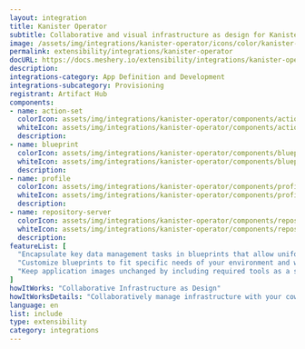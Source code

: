 ```yaml
---
layout: integration
title: Kanister Operator
subtitle: Collaborative and visual infrastructure as design for Kanister Operator
image: /assets/img/integrations/kanister-operator/icons/color/kanister-operator-color.svg
permalink: extensibility/integrations/kanister-operator
docURL: https://docs.meshery.io/extensibility/integrations/kanister-operator
description: 
integrations-category: App Definition and Development
integrations-subcategory: Provisioning
registrant: Artifact Hub
components: 
- name: action-set
  colorIcon: assets/img/integrations/kanister-operator/components/action-set/icons/color/action-set-color.svg
  whiteIcon: assets/img/integrations/kanister-operator/components/action-set/icons/white/action-set-white.svg
  description: 
- name: blueprint
  colorIcon: assets/img/integrations/kanister-operator/components/blueprint/icons/color/blueprint-color.svg
  whiteIcon: assets/img/integrations/kanister-operator/components/blueprint/icons/white/blueprint-white.svg
  description: 
- name: profile
  colorIcon: assets/img/integrations/kanister-operator/components/profile/icons/color/profile-color.svg
  whiteIcon: assets/img/integrations/kanister-operator/components/profile/icons/white/profile-white.svg
  description: 
- name: repository-server
  colorIcon: assets/img/integrations/kanister-operator/components/repository-server/icons/color/repository-server-color.svg
  whiteIcon: assets/img/integrations/kanister-operator/components/repository-server/icons/white/repository-server-white.svg
  description: 
featureList: [
  "Encapsulate key data management tasks in blueprints that allow uniform operations at scale.",
  "Customize blueprints to fit specific needs of your environment and workload without starting from scratch.",
  "Keep application images unchanged by including required tools as a sidecar container or as a separate pod."
]
howItWorks: "Collaborative Infrastructure as Design"
howItWorksDetails: "Collaboratively manage infrastructure with your coworkers synchronously sharing the same designs."
language: en
list: include
type: extensibility
category: integrations
---
```


